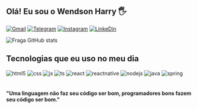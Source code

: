 ## Olá! Eu sou o Wendson Harry 🖐️

[![Gmail](https://img.shields.io/badge/Gmail-D14836?style=for-the-badge&logo=gmail&logoColor=white)](https://www.instagram.com/harry_wendson/)
[![Telegram](https://img.shields.io/badge/Telegram-2CA5E0?style=for-the-badge&logo=telegram&logoColor=white)](https://www.instagram.com/harry_wendson/)
[![Instagram](https://img.shields.io/badge/Instagram-E4405F?style=for-the-badge&logo=instagram&logoColor=white)](https://www.instagram.com/harry_wendson/)
[![LinkeDin](https://img.shields.io/badge/LinkedIn-0077B5?style=for-the-badge&logo=linkedin&logoColor=white)](https://www.instagram.com/harry_wendson/)

![Fraga GitHub stats](https://github-readme-stats.vercel.app/api?username=devwharry&show_icons=true&theme=dracula&count_private=true)

## Tecnologias que eu uso no meu dia

<div style="display: inline_block">
  <img align="center" alt="html5" src="https://img.shields.io/badge/HTML5-E34F26?style=for-the-badge&logo=html5&logoColor=white" />
  <img align="center" alt="css" src="https://img.shields.io/badge/CSS3-1572B6?style=for-the-badge&logo=css3&logoColor=white" />
  <img align="center" alt="js" src="https://img.shields.io/badge/JavaScript-F7DF1E?style=for-the-badge&logo=javascript&logoColor=black" />
  <img align="center" alt="ts" src="https://img.shields.io/badge/TypeScript-007ACC?style=for-the-badge&logo=typescript&logoColor=white" />
  <img align="center" alt="react" src="https://img.shields.io/badge/React-20232A?style=for-the-badge&logo=react&logoColor=61DAFB" />
  <img align="center" alt="reactnative" src="https://img.shields.io/badge/React_Native-20232A?style=for-the-badge&logo=react&logoColor=61DAFB" />
  <img align="center" alt="nodejs" src="https://img.shields.io/badge/Node.js-43853D?style=for-the-badge&logo=node.js&logoColor=white" />
  <img align="center" alt="java" src="https://img.shields.io/badge/Java-ED8B00?style=for-the-badge&logo=openjdk&logoColor=white" />
  <img align="center" alt="spring" src="https://img.shields.io/badge/Spring-6DB33F?style=for-the-badge&logo=spring&logoColor=white" />
</div><br/>

#### "Uma linguagem não faz seu código ser bom, programadores bons fazem seu código ser bom."
